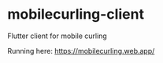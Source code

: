 # mobilecurling-client
Flutter client for mobile curling

Running here: https://mobilecurling.web.app/
